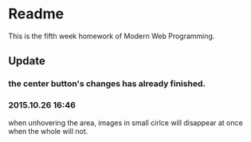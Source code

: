 # Readme
  This is the fifth week homework of Modern Web Programming.

## Update
### the center button's changes has already finished.
### 2015.10.26 16:46
when unhovering the area, images in small cirlce will disappear at once when the whole will not.
